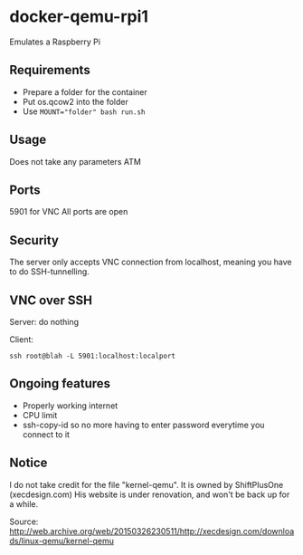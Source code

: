 # docker-qemu-rpi1
Emulates a Raspberry Pi

## Requirements
- Prepare a folder for the container
- Put os.qcow2 into the folder
- Use ```MOUNT="folder" bash run.sh```

## Usage
Does not take any parameters ATM

## Ports
5901 for VNC
All ports are open

## Security
The server only accepts VNC connection from localhost, meaning you have to do SSH-tunnelling.

## VNC over SSH
Server: do nothing

Client:

```
ssh root@blah -L 5901:localhost:localport
```

## Ongoing features
- Properly working internet
- CPU limit
- ssh-copy-id so no more having to enter password everytime you connect to it

## Notice
I do not take credit for the file "kernel-qemu".
It is owned by ShiftPlusOne (xecdesign.com)
His website is under renovation, and won't be back up for a while.

Source: http://web.archive.org/web/20150326230511/http://xecdesign.com/downloads/linux-qemu/kernel-qemu
